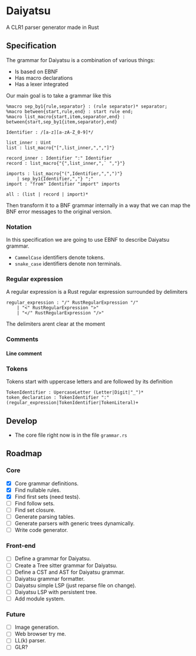 # Daiyatsu
A CLR1 parser generator made in Rust

## Specification

The grammar for Daiyatsu is a combination of various things:

- Is based on EBNF
- Has macro declarations
- Has a lexer integrated

Our main goal is to take a grammar like this 

```ebnf
%macro sep_by1{rule,separator} : (rule separator)* separator;
%macro between{start,rule,end} : start rule end;
%macro list_macro{start,item,separator,end} : between{start,sep_by1{item,separator},end}

Identifier : /[a-z][a-zA-Z_0-9]*/

list_inner : Uint
list : list_macro{"[",list_inner,",","]"}

record_inner : Identifier ":" Identifier
record : list_macro{"{",list_inner,",` ","}"}

imports : list_macro{"(",Identifier,",",")"}
    | sep_by1{Identifier,","} ";"
import : "from" Identifier "import" imports

all : (list | record | import)*
```

Then transform it to a BNF grammar internally in a way that we can map the 
BNF error messages to the original version.

### Notation

In this specification we are going to use EBNF to describe Daiyatsu grammar.

- `CammelCase` identifiers denote tokens.
- `snake_case` identifiers denote non terminals.


### Regular expression

A regular expression is a Rust regular expression surrounded by delimiters

```ebnf
regular_expression : "/" RustRegularExpression "/" 
    | "<" RustRegularExpression ">"
    | "</" RustRegularExpression "/>"
```

The delimiters arent clear at the moment


### Comments

#### Line comment

### Tokens

Tokens start with uppercase letters and are followed by its definition 

```ebnf
TokenIdentifier : UpercaseLetter (Letter|Digit|"_")*
token_declaration : TokenIdentifier ":" (regular_expression|TokenIdentifier|TokenLiteral)+
```




## Develop

- The core file right now is in the file `grammar.rs`


## Roadmap

### Core 
- [X] Core grammar definitions.
- [X] Find nullable rules.
- [X] Find first sets (need tests).
- [ ] Find follow sets.
- [ ] Find set closure.
- [ ] Generate parsing tables.
- [ ] Generate parsers with generic trees dynamically.
- [ ] Write code generator.

### Front-end
- [ ] Define a grammar for Daiyatsu.
- [ ] Create a Tree sitter grammar for Daiyatsu.
- [ ] Define a CST and AST for Daiyatsu grammar.
- [ ] Daiyatsu grammar formatter.
- [ ] Daiyatsu simple LSP (just reparse file on change).
- [ ] Daiyatsu LSP with persistent tree.
- [ ] Add module system.

### Future 
- [ ] Image generation.
- [ ] Web browser try me.
- [ ] LL(k) parser.
- [ ] GLR?
